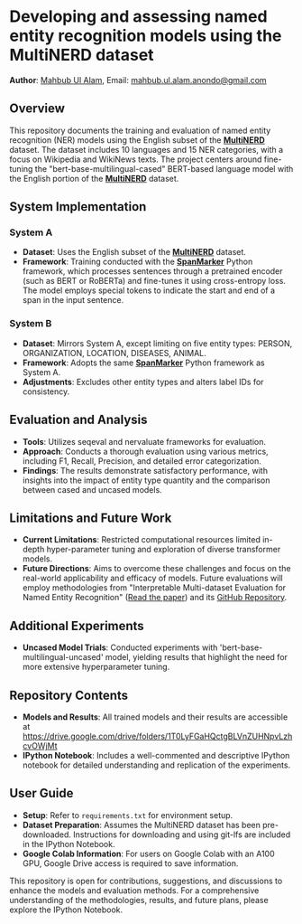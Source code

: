 # Developing and assessing named entity recognition models using the MultiNERD dataset

**Author**: [Mahbub Ul Alam](https://www.linkedin.com/in/anondo),
 Email: mahbub.ul.alam.anondo@gmail.com

## Overview
This repository documents the training and evaluation of named entity recognition (NER) models using the English subset of the [**MultiNERD**](https://huggingface.co/datasets/Babelscape/multinerd) dataset. The dataset includes 10 languages and 15 NER categories, with a focus on Wikipedia and WikiNews texts. The project centers around fine-tuning the "bert-base-multilingual-cased" BERT-based language model with the English portion of the [**MultiNERD**](https://huggingface.co/datasets/Babelscape/multinerd) dataset.

## System Implementation
### System A
- **Dataset**: Uses the English subset of the [**MultiNERD**](https://huggingface.co/datasets/Babelscape/multinerd) dataset.
- **Framework**: Training conducted with the [**SpanMarker**](https://github.com/tomaarsen/SpanMarkerNER/) Python framework, which processes sentences through a pretrained encoder (such as BERT or RoBERTa) and fine-tunes it using cross-entropy loss. The model employs special tokens to indicate the start and end of a span in the input sentence.

### System B
- **Dataset**: Mirrors System A, except limiting on five entity types: PERSON, ORGANIZATION, LOCATION, DISEASES, ANIMAL.
- **Framework**: Adopts the same [**SpanMarker**](https://github.com/tomaarsen/SpanMarkerNER/) Python framework as System A.
- **Adjustments**: Excludes other entity types and alters label IDs for consistency.

## Evaluation and Analysis
- **Tools**: Utilizes seqeval and nervaluate frameworks for evaluation.
- **Approach**: Conducts a thorough evaluation using various metrics, including F1, Recall, Precision, and detailed error categorization.
- **Findings**: The results demonstrate satisfactory performance, with insights into the impact of entity type quantity and the comparison between cased and uncased models.

## Limitations and Future Work
- **Current Limitations**: Restricted computational resources limited in-depth hyper-parameter tuning and exploration of diverse transformer models.
- **Future Directions**: Aims to overcome these challenges and focus on the real-world applicability and efficacy of models. Future evaluations will employ methodologies from "Interpretable Multi-dataset Evaluation for Named Entity Recognition" ([Read the paper](https://aclanthology.org/2020.emnlp-main.489.pdf)) and its [GitHub Repository](https://github.com/neulab/InterpretEval).

## Additional Experiments
- **Uncased Model Trials**: Conducted experiments with 'bert-base-multilingual-uncased' model, yielding results that highlight the need for more extensive hyperparameter tuning.

## Repository Contents
- **Models and Results**: All trained models and their results are accessible at https://drive.google.com/drive/folders/1T0LyFGaHQctgBLVnZUHNpvLzhcvOWjMt
- **IPython Notebook**: Includes a well-commented and descriptive IPython notebook for detailed understanding and replication of the experiments.

## User Guide
- **Setup**: Refer to `requirements.txt` for environment setup.
- **Dataset Preparation**: Assumes the MultiNERD dataset has been pre-downloaded. Instructions for downloading and using git-lfs are included in the IPython Notebook.
- **Google Colab Information**: For users on Google Colab with an A100 GPU, Google Drive access is required to save information.

This repository is open for contributions, suggestions, and discussions to enhance the models and evaluation methods. For a comprehensive understanding of the methodologies, results, and future plans, please explore the IPython Notebook.
